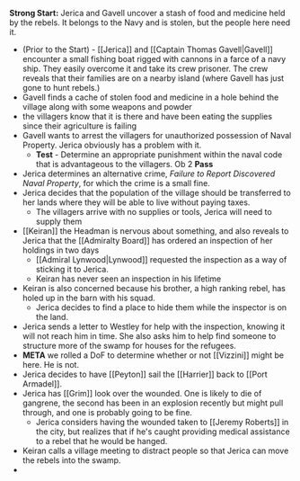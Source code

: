 **Strong Start:** Jerica and Gavell uncover a stash of food and medicine held by the rebels.  It belongs to the Navy and is stolen, but the people here need it.
- (Prior to the Start) - [[Jerica]] and [[Captain Thomas Gavell|Gavell]] encounter a small fishing boat rigged with cannons in a farce of a navy ship.  They easily overcome it and take its crew prisoner.  The crew reveals that their families are on a nearby island (where Gavell has just gone to hunt rebels.)
- Gavell finds a cache of stolen food and medicine in a hole behind the village along with some weapons and powder
- the villagers know that it is there and have been eating the supplies since their agriculture is failing
- Gavell wants to arrest the villagers for unauthorized possession of Naval Property.  Jerica obviously has a problem with it.
	- **Test** - Determine an appropriate punishment within the naval code that is advantageous to the villagers.  Ob 2 **Pass**
- Jerica determines an alternative crime, *Failure to Report Discovered Naval Property*, for which the crime is a small fine.
- Jerica decides that the population of the village should be transferred to her lands where they will be able to live without paying taxes.
	- The villagers arrive with no supplies or tools, Jerica will need to supply them
- [[Keiran]] the Headman is nervous about something, and also reveals to Jerica that the [[Admiralty Board]] has ordered an inspection of her holdings in two days
	- [[Admiral Lynwood|Lynwood]] requested the inspection as a way of sticking it to Jerica.
	- Keiran has never seen an inspection in his lifetime
- Keiran is also concerned because his brother, a high ranking rebel, has holed up in the barn with his squad.
	- Jerica decides to find a place to hide them while the inspector is on the land.
- Jerica sends a letter to Westley for help with the inspection,  knowing it will not reach him in time.  She also asks him to help find someone to structure more of the swamp for houses for the refugees.
- **META** we rolled a DoF to determine whether or not [[Vizzini]] might be here.  He is not.
- Jerica decides to have [[Peyton]] sail the [[Harrier]] back to [[Port Armadel]].
- Jerica has [[Grim]] look over  the wounded.  One is likely to die of gangrene, the second has been in an explosion recently but might pull through, and one is probably going to be fine.
	- Jerica considers having the wounded taken to [[Jeremy Roberts]] in the city, but realizes that if he's caught providing medical assistance to a rebel that he would be hanged.
- Keiran calls a village meeting to distract people so that Jerica can move the rebels into the swamp.
- 